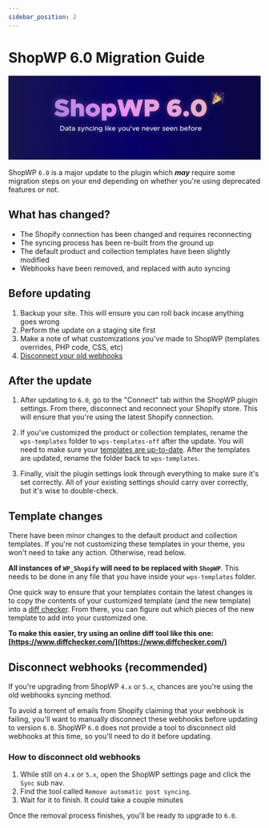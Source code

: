 ```yaml
---
sidebar_position: 2
---
```


# ShopWP 6.0 Migration Guide

![ShopWP 6.0](./assets/migration/6-marquee.png)

ShopWP `6.0` is a major update to the plugin which _**may**_ require some migration steps on your end depending on whether you're using deprecated features or not.

## What has changed?

- The Shopify connection has been changed and requires reconnecting
- The syncing process has been re-built from the ground up
- The default product and collection templates have been slightly modified
- Webhooks have been removed, and replaced with auto syncing

## Before updating

1. Backup your site. This will ensure you can roll back incase anything goes wrong
2. Perform the update on a staging site first
3. Make a note of what customizations you've made to ShopWP (templates overrides, PHP code, CSS, etc)
4. [Disconnect your old webhooks](#disconnect-webhooks-recommended)

## After the update

1. After updating to `6.0`, go to the "Connect" tab within the ShopWP plugin settings. From there, disconnect and reconnect your Shopify store. This will ensure that you're using the latest Shopify connection.

2. If you've customized the product or collection templates, rename the `wps-templates` folder to `wps-templates-off` after the update. You will need to make sure your [templates are up-to-date](#template-changes). After the templates are updated, rename the folder back to `wps-templates`.

3. Finally, visit the plugin settings look through everything to make sure it's set correctly. All of your existing settings should carry over correctly, but it's wise to double-check.

## Template changes

There have been minor changes to the default product and collection templates. If you're not customizing these templates in your theme, you won't need to take any action. Otherwise, read below.

**All instances of `WP_Shopify` will need to be replaced with `ShopWP`**. This needs to be done in any file that you have inside your `wps-templates` folder.

One quick way to ensure that your templates contain the latest changes is to copy the contents of your customized template (and the new template) into a [diff checker](https://www.diffchecker.com/). From there, you can figure out which pieces of the new template to add into your customized one.

**To make this easier, try using an online diff tool like this one: [https://www.diffchecker.com/](https://www.diffchecker.com/)**

## Disconnect webhooks (recommended)

If you're upgrading from ShopWP `4.x` or `5.x`, chances are you're using the old webhooks syncing method.

To avoid a torrent of emails from Shopify claiming that your webhook is failing, you'll want to manually disconnect these webhooks before updating to version `6.0`. ShopWP `6.0` does not provide a tool to disconnect old webhooks at this time, so you'll need to do it before updating.

### How to disconnect old webhooks

1. While still on `4.x` or `5.x`, open the ShopWP settings page and click the `Sync` sub nav.
2. Find the tool called `Remove automatic post syncing`.
3. Wait for it to finish. It could take a couple minutes

Once the removal process finishes, you'll be ready to upgrade to `6.0`.
